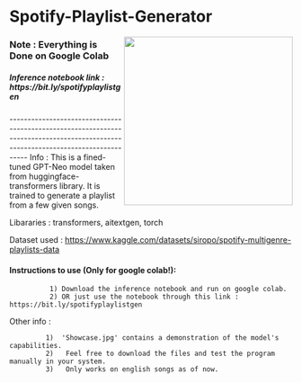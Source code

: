 # Spotify-Playlist-Generator

<img align="right" width="300" src="https://storage.googleapis.com/pr-newsroom-wp/1/2018/11/Spotify_Logo_CMYK_Green.png">

<h3>Note : Everything is Done on Google Colab </h3>
<h5>Inference notebook link : https://bit.ly/spotifyplaylistgen </h5>
---------------------------------------------------------------------------------------------------------------------------------
Info : This is a fined-tuned GPT-Neo model taken from huggingface-transformers library. It is trained to generate a playlist from a few given songs.


Libararies : transformers, aitextgen, torch 
 
Dataset used : https://www.kaggle.com/datasets/siropo/spotify-multigenre-playlists-data

<h4>Instructions to use (Only for google colab!):</h4>

              1) Download the inference notebook and run on google colab.
              2) OR just use the notebook through this link : https://bit.ly/spotifyplaylistgen
Other info : 

             1)  'Showcase.jpg' contains a demonstration of the model's capabilities. 
             2)   Feel free to download the files and test the program manually in your system.
             3)   Only works on english songs as of now.

